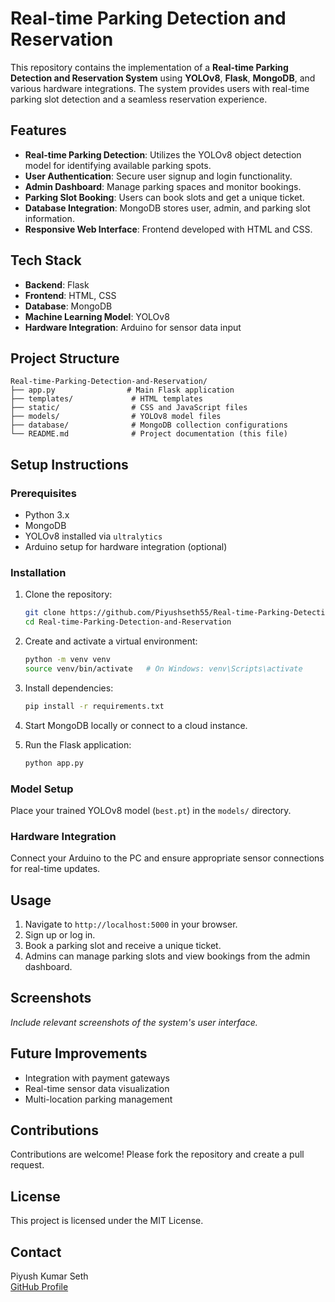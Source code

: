 # Real-time Parking Detection and Reservation

This repository contains the implementation of a **Real-time Parking Detection and Reservation System** using **YOLOv8**, **Flask**, **MongoDB**, and various hardware integrations. The system provides users with real-time parking slot detection and a seamless reservation experience.

## Features

- **Real-time Parking Detection**: Utilizes the YOLOv8 object detection model for identifying available parking spots.
- **User Authentication**: Secure user signup and login functionality.
- **Admin Dashboard**: Manage parking spaces and monitor bookings.
- **Parking Slot Booking**: Users can book slots and get a unique ticket.
- **Database Integration**: MongoDB stores user, admin, and parking slot information.
- **Responsive Web Interface**: Frontend developed with HTML and CSS.

## Tech Stack

- **Backend**: Flask
- **Frontend**: HTML, CSS
- **Database**: MongoDB
- **Machine Learning Model**: YOLOv8
- **Hardware Integration**: Arduino for sensor data input

## Project Structure

```
Real-time-Parking-Detection-and-Reservation/
├── app.py                # Main Flask application
├── templates/             # HTML templates
├── static/                # CSS and JavaScript files
├── models/                # YOLOv8 model files
├── database/              # MongoDB collection configurations
└── README.md              # Project documentation (this file)
```

## Setup Instructions

### Prerequisites

- Python 3.x
- MongoDB
- YOLOv8 installed via `ultralytics`
- Arduino setup for hardware integration (optional)

### Installation

1. Clone the repository:

   ```bash
   git clone https://github.com/Piyushseth55/Real-time-Parking-Detection-and-Reservation.git
   cd Real-time-Parking-Detection-and-Reservation
   ```

2. Create and activate a virtual environment:

   ```bash
   python -m venv venv
   source venv/bin/activate   # On Windows: venv\Scripts\activate
   ```

3. Install dependencies:

   ```bash
   pip install -r requirements.txt
   ```

4. Start MongoDB locally or connect to a cloud instance.

5. Run the Flask application:

   ```bash
   python app.py
   ```

### Model Setup

Place your trained YOLOv8 model (`best.pt`) in the `models/` directory.

### Hardware Integration

Connect your Arduino to the PC and ensure appropriate sensor connections for real-time updates.

## Usage

1. Navigate to `http://localhost:5000` in your browser.
2. Sign up or log in.
3. Book a parking slot and receive a unique ticket.
4. Admins can manage parking slots and view bookings from the admin dashboard.

## Screenshots

*Include relevant screenshots of the system's user interface.*

## Future Improvements

- Integration with payment gateways
- Real-time sensor data visualization
- Multi-location parking management

## Contributions

Contributions are welcome! Please fork the repository and create a pull request.

## License

This project is licensed under the MIT License.

## Contact

Piyush Kumar Seth\
[GitHub Profile](https://github.com/Piyushseth55)

